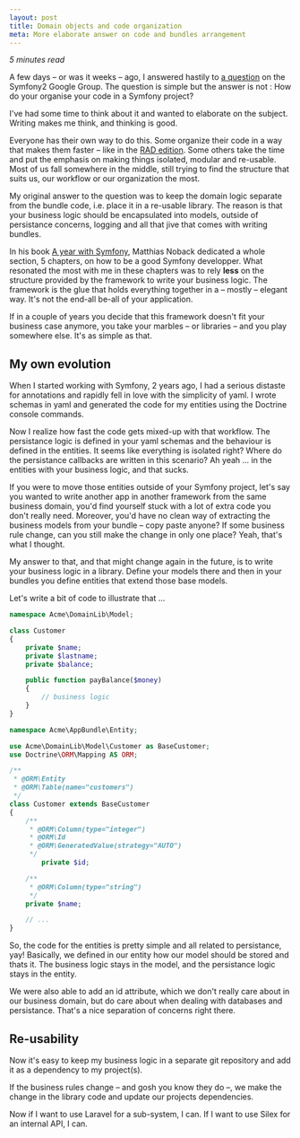 ```yaml
---
layout: post
title: Domain objects and code organization
meta: More elaborate answer on code and bundles arrangement
---
```


*5 minutes read*

A few days – or was it weeks – ago, I answered hastily to [a question](https://groups.google.com/forum/#!topic/symfony2/tPjJ6UF_oZk) on the Symfony2 Google Group. The question is simple but the answer is not : How do your organise your code in a Symfony project?

I've had some time to think about it and wanted to elaborate on the subject. Writing makes me think, and thinking is good.

Everyone has their own way to do this. Some organize their code in a way that makes them faster – like in the [RAD edition](http://rad.knplabs.com). Some others take the time and put the emphasis on making things isolated, modular and re-usable. Most of us fall somewhere in the middle, still trying to find the structure that suits us, our workflow or our organization the most.

My original answer to the question was to keep the domain logic separate from the bundle code, i.e. place it in a re-usable library. The reason is that your business logic should be encapsulated into models, outside of persistance concerns, logging and all that jive that comes with writing bundles.

In his book [A year with Symfony](https://leanpub.com/a-year-with-symfony), Matthias Noback dedicated a whole section, 5 chapters, on how to be a good Symfony developper. What resonated the most with me in these chapters was to rely **less** on the structure provided by the framework to write your business logic. The framework is the glue that holds everything together in a – mostly – elegant way. It's not the end-all be-all of your application.

If in a couple of years you decide that this framework doesn't fit your business case anymore, you take your marbles – or libraries – and you play somewhere else. It's as simple as that.

## My own evolution

When I started working with Symfony, 2 years ago, I had a serious distaste for annotations and rapidly fell in love with the simplicity of yaml. I wrote schemas in yaml and generated the code for my entities using the Doctrine console commands. 

Now I realize how fast the code gets mixed-up with that workflow. The persistance logic is defined in your yaml schemas and the behaviour is defined in the entities. It seems like everything is isolated right? Where do the persistance callbacks are written in this scenario? Ah yeah ... in the entities with your business logic, and that sucks.

If you were to move those entities outside of your Symfony project, let's say you wanted to write another app in another framework from the same business domain, you'd find yourself stuck with a lot of extra code you don't really need. Moreover, you'd have no clean way of extracting the business models from your bundle – copy paste anyone? If some business rule change, can you still make the change in only one place? Yeah, that's what I thought.

My answer to that, and that might change again in the future, is to write your business logic in a library. Define your models there and then in your bundles you define entities that extend those base models.

Let's write a bit of code to illustrate that ...

```php
namespace Acme\DomainLib\Model;

class Customer
{
    private $name;
    private $lastname;
    private $balance;

    public function payBalance($money)
    {
        // business logic
    }
}
```

```php
namespace Acme\AppBundle\Entity;

use Acme\DomainLib\Model\Customer as BaseCustomer;
use Doctrine\ORM\Mapping AS ORM;

/**
 * @ORM\Entity
 * @ORM\Table(name="customers")
 */
class Customer extends BaseCustomer
{
    /**
     * @ORM\Column(type="integer")
     * @ORM\Id
     * @ORM\GeneratedValue(strategy="AUTO")
     */
		private $id;

    /**
     * @ORM\Column(type="string")
     */
    private $name;

    // ...
}
```

So, the code for the entities is pretty simple and all related to persistance, yay! Basically, we defined in our entity how our model should be stored and thats it. The business logic stays in the model, and the persistance logic stays in the entity.

We were also able to add an id attribute, which we don't really care about in our business domain, but do care about when dealing with databases and persistance. That's a nice separation of concerns right there.

## Re-usability

Now it's easy to keep my business logic in a separate git repository and add it as a dependency to my project(s).

If the business rules change – and gosh you know they do –, we make the change in the library code and update our projects dependencies.

Now if I want to use Laravel for a sub-system, I can. If I want to use Silex for an internal API, I can.

